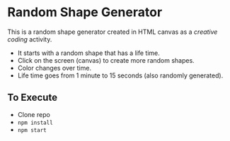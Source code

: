 # Random Shape Generator

This is a random shape generator created in HTML canvas as a _creative coding_ activity.

- It starts with a random shape that has a life time.
- Click on the screen (canvas) to create more random shapes.
- Color changes over time.
- Life time goes from 1 minute to 15 seconds (also randomly generated).

## To Execute

- Clone repo
- <code>npm install</code>
- <code>npm start</code>
